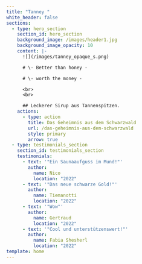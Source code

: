 ```yaml
---
title: "Tanney "
white_header: false
sections:
  - type: hero_section
    section_id: hero_section
    background_image: /images/header1.jpg
    background_image_opacity: 10
    content: |-
      ![](/images/tanney_opaque_s.png)

      # \- Better than honey -

      # \- worth the money -

      <br>
      <br>

      ## Leckerer Sirup aus Tannenspitzen.
    actions:
      - type: action
        title: Das Geheimnis aus dem Schwarzwald
        url: /das-geheimnis-aus-dem-schwarzwald
        style: primary
        arrow: true
  - type: testimonials_section
    section_id: testimonials_section
    testimonials:
      - text: '"Ein Saunaaufguss im Mund!"'
        author:
          name: Nico
          location: "2022"
      - text: '"Das neue schwarze Gold!"'
        author:
          name: Tiemanotti
          location: "2022"
      - text: '"Wow"'
        author:
          name: Gertraud
          location: "2022"
      - text: '"Cool und unterstützenswert!"'
        author:
          name: Fabia Shesherl
          location: "2022"
template: home
---
```

